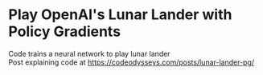 # Play OpenAI's Lunar Lander with Policy Gradients

Code trains a neural network to play lunar lander\
Post explaining code at https://codeodysseys.com/posts/lunar-lander-pg/
